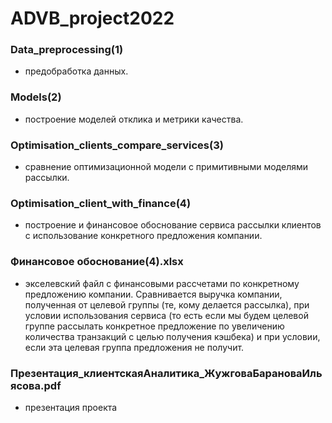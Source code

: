 # ADVB_project2022

### Data_preprocessing(1)
- предобработка данных.

### Models(2) 
- построение моделей отклика и метрики качества.

### Optimisation_clients_compare_services(3) 
- сравнение оптимизационной модели с примитивными моделями рассылки.

### Optimisation_client_with_finance(4) 
- построение и финансовое обоснование сервиса рассылки клиентов с использование конкретного предложения компании.

### Финансовое обоснование(4).xlsx 
- экселевский файл с финансовыми рассчетами по конкретному предложению компании. Сравнивается выручка компании, полученная от целевой группы (те, кому делается рассылка), при условии использования сервиса (то есть если мы будем целевой группе рассылать конкретное предложение по увеличению количества транзакций с целью получения кэшбека) и при условии, если эта целевая группа предложения не получит.

### Презентация_клиентскаяАналитика_ЖужговаБарановаИльясова.pdf
- презентация проекта
